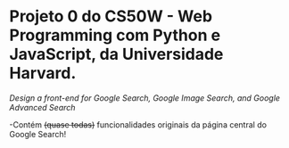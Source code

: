 # Projeto 0 do CS50W - Web Programming com Python e JavaScript, da Universidade Harvard.
*Design a front-end for Google Search, Google Image Search, and Google Advanced Search*

-Contém ~~(quase todas)~~ funcionalidades originais da página central do Google Search!
